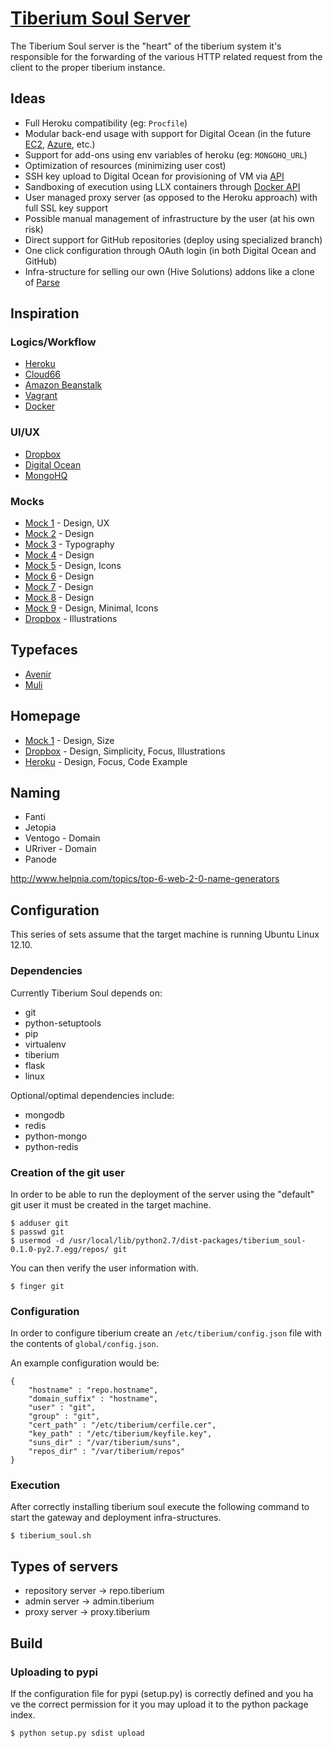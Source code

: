 # [Tiberium Soul Server](http://tiberiumapp.com)
The Tiberium Soul server is the "heart" of the tiberium system it's responsible for the forwarding of the various
HTTP related request from the client to the proper tiberium instance. 

## Ideas

* Full Heroku compatibility (eg: `Procfile`)
* Modular back-end usage with support for Digital Ocean (in the future [EC2](http://aws.amazon.com/ec2), [Azure](http://azure.microsoft.com/en-us), etc.)
* Support for add-ons using env variables of heroku (eg: `MONGOHQ_URL`)
* Optimization of resources (minimizing user cost)
* SSH key upload to Digital Ocean for provisioning of VM via [API](https://developers.digitalocean.com)
* Sandboxing of execution using LLX containers through [Docker API](https://docs.docker.com/reference/api/docker_remote_api)
* User managed proxy server (as opposed to the Heroku approach) with full SSL key support
* Possible manual management of infrastructure by the user (at his own risk)
* Direct support for GitHub repositories (deploy using specialized branch)
* One click configuration through OAuth login (in both Digital Ocean and GitHub)
* Infra-structure for selling our own (Hive Solutions) addons like a clone of [Parse](https://parse.com)

## Inspiration

### Logics/Workflow

* [Heroku](http://www.heroku.com)
* [Cloud66](http://www.cloud66.com)
* [Amazon Beanstalk](http://aws.amazon.com/elasticbeanstalk)
* [Vagrant](http://www.vagrantup.com)
* [Docker](https://www.docker.com)

### UI/UX

* [Dropbox](http://www.dropbox.com)
* [Digital Ocean](https://www.digitalocean.com)
* [MongoHQ](https://www.mongohq.com)

### Mocks

* [Mock 1](https://dribbble.com/shots/1635230-Tackkle-Dashboard-Freelancing-Tool-WIP) - Design, UX
* [Mock 2](https://dribbble.com/shots/1635231-Personal-Website-Redesign) - Design
* [Mock 3](https://dribbble.com/shots/1636389-HelpDesk-WIP) - Typography
* [Mock 4](https://dribbble.com/shots/1630145-Gmail-Redesign) - Design
* [Mock 5](https://dribbble.com/shots/1625429-Helpdesk) - Design, Icons
* [Mock 6](https://dribbble.com/shots/1603565-Groove-Helpdesk) - Design
* [Mock 7](https://dribbble.com/shots/1608896-Community-webpage) - Design
* [Mock 8](https://dribbble.com/shots/1616804-Businessworld-2) - Design
* [Mock 9](https://dribbble.com/shots/1619740-Photo-Video-Page) - Design, Minimal, Icons
* [Dropbox](https://dribbble.com/dropbox) - Illustrations

## Typefaces

* [Avenir](http://en.wikipedia.org/wiki/Avenir_(typeface))
* [Muli](http://www.google.com/fonts/specimen/Muli)

## Homepage

* [Mock 1](https://dribbble.com/shots/1065238-Home-Page-Project-Gif) - Design, Size
* [Dropbox](https://www.dropbox.com) - Design, Simplicity, Focus, Illustrations
* [Heroku](https://www.heroku.com) - Design, Focus, Code Example

## Naming

* Fanti
* Jetopia
* Ventogo - Domain
* URriver - Domain
* Panode

http://www.helpnia.com/topics/top-6-web-2-0-name-generators

## Configuration

This series of sets assume that the target machine is running Ubuntu Linux 12.10.

### Dependencies

Currently Tiberium Soul depends on:

* git
* python-setuptools
* pip
* virtualenv
* tiberium
* flask
* linux

Optional/optimal dependencies include:

* mongodb
* redis
* python-mongo
* python-redis

### Creation of the git user

In order to be able to run the deployment of the server using the "default" git user it
must be created in the target machine.

    $ adduser git
    $ passwd git
    $ usermod -d /usr/local/lib/python2.7/dist-packages/tiberium_soul-0.1.0-py2.7.egg/repos/ git

You can then verify the user information with.

    $ finger git
	
### Configuration

In order to configure tiberium create an `/etc/tiberium/config.json` file with the contents
of `global/config.json`.

An example configuration would be:

    {
        "hostname" : "repo.hostname",
        "domain_suffix" : "hostname",
    	"user" : "git",
    	"group" : "git",
    	"cert_path" : "/etc/tiberium/cerfile.cer",
    	"key_path" : "/etc/tiberium/keyfile.key",
    	"suns_dir" : "/var/tiberium/suns",
    	"repos_dir" : "/var/tiberium/repos"
    }

### Execution

After correctly installing tiberium soul execute the following command to start the gateway
and deployment infra-structures.

    $ tiberium_soul.sh

## Types of servers

* repository server -> repo.tiberium
* admin server -> admin.tiberium
* proxy server -> proxy.tiberium

## Build

### Uploading to pypi

If the configuration file for pypi (setup.py) is correctly defined and you ha ve the correct
permission for it you may upload it to the python package index.

    $ python setup.py sdist upload
